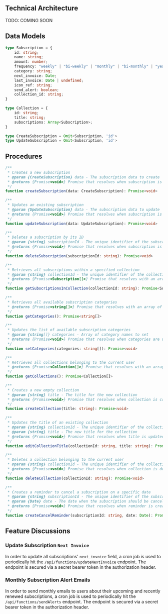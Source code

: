 
## Technical Architecture
TODO: COMING SOON

## Data Models
```typescript
type Subscription = {
	id: string;
	name: string;
	amount: number;
	frequency: "weekly" | "bi-weekly" | "monthly" | "bi-monthly" | "yearly" | "bi-yearly";
	category: string;
	next_invoice: Date;
	last_invoice: Date | undefined;
	icon_ref: string;
	send_alert: boolean;
	collection_id: string;
}

type Collection = {
	id: string;
	title: string;
	subscriptions: Array<Subscription>;
}

type CreateSubscription = Omit<Subscription, 'id'>
type UpdateSubscription = Omit<Subscription, 'id'>
```

## Procedures
```typescript
/**
 * Creates a new subscription 
 * @param {CreateSubscription} data - The subscription data to create
 * @returns {Promise<void>} Promise that resolves when subscription is created
 */
function createSubscription(data: CreateSubscription): Promise<void>

/**
 * Updates an existing subscription
 * @param {UpdateSubscription} data - The subscription data to update
 * @returns {Promise<void>} Promise that resolves when subscription is updated
 */
function updateSubscription(data: UpdateSubscription): Promise<void>

/**
 * Deletes a subscription by its ID
 * @param {string} subscriptionId - The unique identifier of the subscription to delete
 * @returns {Promise<void>} Promise that resolves when subscription is deleted
 */
function deleteSubscription(subscriptionId: string): Promise<void>

/**
 * Retrieves all subscriptions within a specified collection
 * @param {string} collectionId - The unique identifier of the collection
 * @returns {Promise<Subscription[]>} Promise that resolves with an array of subscriptions
 */
function getSubscriptionsInCollection(collectionId: string): Promise<Subscription[]>

/**
 * Retrieves all available subscription categories
 * @returns {Promise<string[]>} Promise that resolves with an array of category names
 */
function getCategories(): Promise<string[]>

/**
 * Updates the list of available subscription categories
 * @param {string[]} categories - Array of category names to set
 * @returns {Promise<void>} Promise that resolves when categories are updated
 */
function setCategories(categories: string[]): Promise<void>

/**
 * Retrieves all collections belonging to the current user
 * @returns {Promise<Collection[]>} Promise that resolves with an array of collections
 */
function getCollections(): Promise<Collection[]>

/**
 * Creates a new empty collection
 * @param {string} title - The title for the new collection
 * @returns {Promise<void>} Promise that resolves when collection is created
 */
function createCollection(title: string): Promise<void>

/**
 * Updates the title of an existing collection
 * @param {string} collectionId - The unique identifier of the collection
 * @param {string} title - The new title for the collection
 * @returns {Promise<void>} Promise that resolves when title is updated
 */
function editCollectionTitle(collectionId: string, title: string): Promise<void>

/**
 * Deletes a collection belonging to the current user
 * @param {string} collectionId - The unique identifier of the collection to delete
 * @returns {Promise<void>} Promise that resolves when collection is deleted
 */
function deleteCollection(collectionId: string): Promise<void>

/**
 * Creates a reminder to cancel a subscription on a specific date
 * @param {string} subscriptionId - The unique identifier of the subscription
 * @param {Date} date - The date when the subscription should be cancelled
 * @returns {Promise<void>} Promise that resolves when reminder is created
 */
function createCancelReminder(subscriptionId: string, date: Date): Promise<void>
```

## Feature Discussions
<!-- Describe notable features and discuss how they were implemented, be technical. -->
### Update Subscription `Next Invoice`
In order to update all subscriptions' `next_invoice` field, a cron job is used to periodically hit the `/api/functions/updateNextInvoice` endpoint. The endpoint is secured via a secret bearer token in the authorization header.
### Monthly Subscription Alert Emails
In order to send monthly emails to users about their upcoming and recently renewed subscriptions, a cron job is used to periodically hit the `/api/functions/sendAlerts` endpoint. The endpoint is secured via a secret bearer token in the authorization header.
